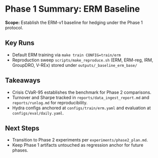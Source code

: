 # Phase 1 Summary: ERM Baseline

**Scope:** Establish the ERM-v1 baseline for hedging under the Phase 1 protocol.

## Key Runs
- Default ERM training via `make train CONFIG=train/erm`
- Reproduction sweep `scripts/make_reproduce.sh` (ERM, ERM-reg, IRM, GroupDRO, V-REx) stored under `outputs/_baseline_erm_base/`

## Takeaways
- Crisis CVaR-95 establishes the benchmark for Phase 2 comparisons.
- Turnover and Sharpe tracked in `reports/data_ingest_report.md` and `reports/runlog.md` for reproducibility.
- Hydra configs anchored at `configs/train/erm.yaml` and evaluation at `configs/eval/daily.yaml`.

## Next Steps
- Transition to Phase 2 experiments per `experiments/phase2_plan.md`.
- Keep Phase 1 artifacts untouched as regression anchor for future phases.
